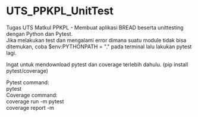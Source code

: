 # UTS_PPKPL_UnitTest
Tugas UTS Matkul PPKPL - Membuat aplikasi BREAD beserta unittesting dengan Python dan Pytest.  
Jika melakukan test dan mengalami error dimana suatu module tidak bisa ditemukan, coba $env:PYTHONPATH = "." pada terminal lalu lakukan pytest lagi.  
  
Ingat untuk mendownload pytest dan coverage terlebih dahulu. (pip install pytest/coverage)  
  
Pytest command:  
pytest  
Coverage command:  
coverage run -m pytest  
coverage report -m
